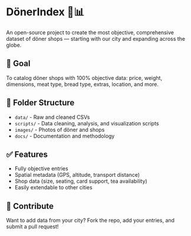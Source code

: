 # DönerIndex 🍖📊

An open-source project to create the most objective, comprehensive dataset of döner shops — starting with our city and expanding across the globe.

## 🧾 Goal
To catalog döner shops with 100% objective data: price, weight, dimensions, meat type, bread type, extras, location, and more.

## 📁 Folder Structure
- `data/` - Raw and cleaned CSVs
- `scripts/` - Data cleaning, analysis, and visualization scripts
- `images/` - Photos of döner and shops
- `docs/` - Documentation and methodology

## ✅ Features
- Fully objective entries
- Spatial metadata (GPS, altitude, transport distance)
- Shop data (size, seating, card support, tea availability)
- Easily extendable to other cities

## 🤝 Contribute
Want to add data from your city? Fork the repo, add your entries, and submit a pull request!
